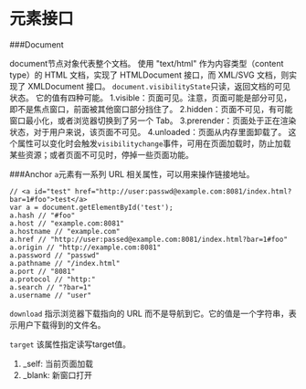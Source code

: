 元素接口
===================
###Document

document节点对象代表整个文档。
使用 "text/html" 作为内容类型（content type）的 HTML 文档，实现了 HTMLDocument 接口，而 XML/SVG 文档，则实现了 XMLDocument 接口。
`document.visibilityState`只读，返回文档的可见状态。
它的值有四种可能。
1.visible：页面可见。注意，页面可能是部分可见，即不是焦点窗口，前面被其他窗口部分挡住了。
2.hidden：页面不可见，有可能窗口最小化，或者浏览器切换到了另一个 Tab。
3.prerender：页面处于正在渲染状态，对于用户来说，该页面不可见。
4.unloaded：页面从内存里面卸载了。
这个属性可以变化时会触发`visibilitychange`事件，可用在页面加载时，防止加载某些资源；或者页面不可见时，停掉一些页面功能。

###Anchor
`a`元素有一系列 URL 相关属性，可以用来操作链接地址。

    // <a id="test" href="http://user:passwd@example.com:8081/index.html?bar=1#foo">test</a>
    var a = document.getElementById('test');
    a.hash // "#foo"
    a.host // "example.com:8081"
    a.hostname // "example.com"
    a.href // "http://user:passed@example.com:8081/index.html?bar=1#foo"
    a.origin // "http://example.com:8081"
    a.password // "passwd"
    a.pathname // "/index.html"
    a.port // "8081"
    a.protocol // "http:"
    a.search // "?bar=1"
    a.username // "user"

`download`
指示浏览器下载指向的 URL 而不是导航到它。它的值是一个字符串，表示用户下载得到的文件名。

`target`
该属性指定读写target值。
1. _self: 当前页面加载
2. _blank: 新窗口打开





